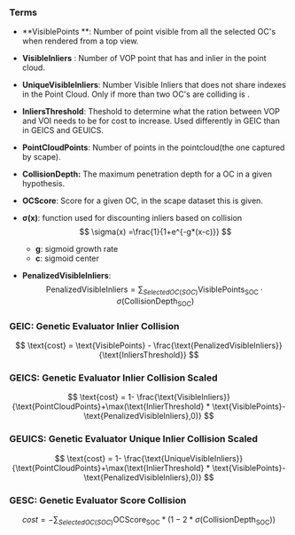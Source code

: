 ### Terms

- **VisiblePoints **: Number of point visible from all the selected OC's when rendered from a top view.

- **VisibleInliers** : Number of VOP point that has and inlier in the point cloud.

- **UniqueVisibleInliers**: Number Visible Inliers that does not share indexes in the Point Cloud. Only  if more than two OC's are colliding  is .

- **InliersThreshold**: Theshold to determine what the ration between VOP and VOI needs to be for cost to increase. Used differently in GEIC  than in  GEICS and GEUICS.

- **PointCloudPoints**: Number of points in the pointcloud(the one captured by scape).

- **CollisionDepth:** The maximum penetration depth for a OC in a given hypothesis.

- **OCScore**: Score for a given OC, in the scape dataset this is given.

- $\mathbf{\sigma(x)}$: function used for discounting inliers based on collision
  $$
  \sigma(x) =\frac{1}{1+e^{-g*(x-c)}}
  $$
  

  - **g**: sigmoid growth rate
  - **c**: sigmoid center

- **PenalizedVisibleInliers**: 
  $$
  \text{PenalizedVisibleInliers}=\sum_{SelectedOC(SOC)} \text{VisiblePoints}_{\text{SOC}}\cdot \sigma(\text{CollisionDepth}_{\text{SOC}})
  $$
  

### GEIC: Genetic Evaluator Inlier Collision


$$
\text{cost} = \text{VisiblePoints} - \frac{\text{PenalizedVisibleInliers}}{\text{InliersThreshold}}
$$



### GEICS: Genetic Evaluator Inlier Collision Scaled

$$
\text{cost} = 1- \frac{\text{VisibleInliers}}{\text{PointCloudPoints}+\max(\text{InlierThreshold} * \text{VisiblePoints}-\text{PenalizedVisibleInliers},0)}
$$

### GEUICS: Genetic Evaluator Unique Inlier Collision Scaled 

$$
\text{cost} = 1- \frac{\text{UniqueVisibleInliers}}{\text{PointCloudPoints}+\max(\text{InlierThreshold} * \text{VisiblePoints}-\text{PenalizedVisibleInliers},0)}
$$

### GESC: Genetic Evaluator Score Collision

$$
cost = -\sum_{SelectedOC(SOC)} \text{OCScore}_\text{SOC}*(1-2*\sigma(\text{CollisionDepth}_\text{SOC}))
$$



